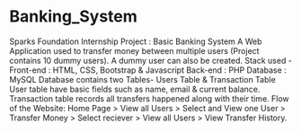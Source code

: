 # Banking_System
Sparks Foundation Internship Project : Basic Banking System A Web Application used to transfer money between multiple users (Project contains 10 dummy users). A dummy user can also be created.  Stack used - Front-end : HTML, CSS, Bootstrap &amp; Javascript Back-end : PHP Database : MySQL  Database contains two Tables- Users Table &amp; Transaction Table  User table have basic fields such as name, email &amp; current balance. Transaction table records all transfers happened along with their time. Flow of the Website: Home Page > View all Users > Select and View one User > Transfer Money > Select reciever > View all Users > View Transfer History.
